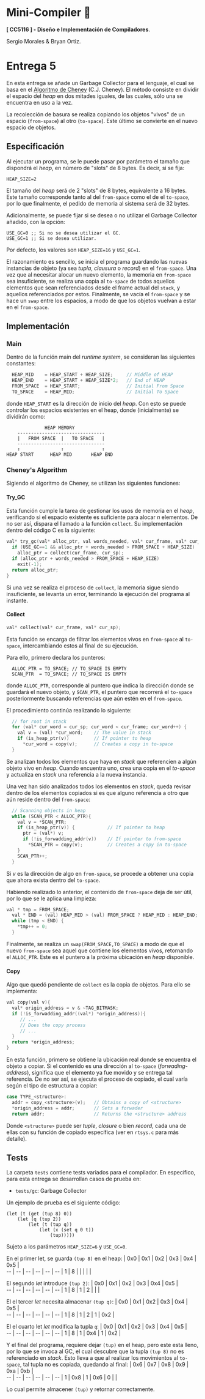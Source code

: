 # Mini-Compiler :camel:
__[ CC5116 ] - Diseño e Implementación de Compiladores__.

Sergio Morales & Bryan Ortiz.

# Entrega 5
En esta entrega se añade un Garbage Collector para el lenguaje, el cual se basa en el [Algoritmo de Cheney](https://en.wikipedia.org/wiki/Cheney%27s_algorithm) (C.J. Cheney). El método consiste en dividir el espacio del *heap* en dos mitades iguales, de las cuales, sólo una se encuentra en uso a la vez.

La recolección de basura se realiza copiando los objetos "vivos" de un espacio (`from-space`) al otro (`to-space`). Este último se convierte en el nuevo espacio de objetos.

## Especificación
Al ejecutar un programa, se le puede pasar por parámetro el tamaño que dispondrá el *heap*, en número de "slots" de 8 bytes. Es decir, si se fija:
```
HEAP_SIZE=2
```
El tamaño del *heap* será de 2 "slots" de 8 bytes, equivalente a 16 bytes. Este tamaño corresponde tanto al del `from-space` como el de el `to-space`, por lo que finalmente, el pedido de memoria al sistema será de 32 bytes.

Adicionalmente, se puede fijar si se desea o no utilizar el Garbage Collector añadido, con la opción:
```
USE_GC=0 ;; Si no se desea utilizar el GC.
USE_GC=1 ;; Si se desea utilizar.
```

Por defecto, los valores son `HEAP_SIZE=16` y `USE_GC=1`.

El razonamiento es sencillo, se inicia el programa guardando las nuevas instancias de objeto (ya sea *tupla*, *clausura* o *record*) en el `from-space`. Una vez que al necesitar alocar un nuevo elemento, la memoria en `from-space` sea insuficiente, se realiza una copia al `to-space` de todos aquellos elementos que sean referenciados desde el frame actual del `stack`, y aquellos referenciados por estos. Finalmente, se vacía el `from-space` y se hace un `swap` entre los espacios, a modo de que los objetos vuelvan a estar en el `from-space`.

## Implementación

### Main
Dentro de la función main del *runtime system*, se consideran las siguientes constantes:
```C
  HEAP_MID    = HEAP_START + HEAP_SIZE;     // Middle of HEAP
  HEAP_END    = HEAP_START + HEAP_SIZE*2;   // End of HEAP
  FROM_SPACE  = HEAP_START;                 // Initial From Space
  TO_SPACE    = HEAP_MID;                   // Initial To Space
```
donde `HEAP_START` es la dirección de inicio del *heap*. Con esto se puede controlar los espacios existentes en el heap, donde (inicialmente) se dividirán como:
```
              HEAP MEMORY
    --------------------------------
    |   FROM SPACE  |   TO SPACE   |
    --------------------------------
    ↑               ↑              ↑
HEAP START      HEAP MID       HEAP END
```

### Cheney's Algorithm
Sigiendo el algoritmo de Cheney, se utilizan las siguientes funciones:

#### Try_GC
Esta función cumple la tarea de gestionar los usos de memoria en el *heap*, verificando si el espacio existente es suficiente para alocar *n* elementos. De no ser así, dispara el llamado a la función `collect`. Su implementación dentro del código C es la siguiente:
```C
val* try_gc(val* alloc_ptr, val words_needed, val* cur_frame, val* cur_sp) {
  if (USE_GC==1 && alloc_ptr + words_needed > FROM_SPACE + HEAP_SIZE) 
    alloc_ptr = collect(cur_frame, cur_sp);
  if (alloc_ptr + words_needed > FROM_SPACE + HEAP_SIZE)
    exit(-1);
  return alloc_ptr;
}
```
Si una vez se realiza el proceso de `collect`, la memoria sigue siendo insuficiente, se levanta un error, terminando la ejecución del programa al instante.

#### Collect
```C
val* collect(val* cur_frame, val* cur_sp);
```
Esta función se encarga de filtrar los elementos vivos en `from-space` al `to-space`, intercambiando estos al final de su ejecución. 

Para ello, primero declara los punteros:
```
  ALLOC_PTR = TO_SPACE; // TO_SPACE IS EMPTY
  SCAN_PTR  = TO_SPACE; // TO_SPACE IS EMPTY
```
donde `ALLOC_PTR`, corresponde al puntero que indica la dirección donde se guardará el nuevo objeto, y `SCAN_PTR`, el puntero que recorrerá el `to-space` posteriormente buscando referencias que aún estén en el `from-space`.

El procedimiento continúa realizando lo siguiente:
```C
  // for root in stack
  for (val* cur_word = cur_sp; cur_word < cur_frame; cur_word++) {
    val v = (val) *cur_word;    // The value in stack
    if (is_heap_ptr(v))         // If pointer to heap
      *cur_word = copy(v);      // Creates a copy in to-space
  }
```
Se analizan todos los elementos que haya en *stack* que referencien a algún objeto vivo en *heap*. Cuando encuentra uno, crea una copia en el *to-space* y actualiza en *stack* una referencia a la nueva instancia.

Una vez han sido analizados todos los elementos en *stack*, queda revisar dentro de los elementos copiados si es que alguno referencia a otro que aún reside dentro del `from-space`:
```C
  // Scanning objects in heap
  while (SCAN_PTR < ALLOC_PTR){
    val v = *SCAN_PTR;
    if (is_heap_ptr(v)) {            // If pointer to heap
      ptr = (val*) v;
      if (!is_forwadding_addr(v))    // If pointer to from-space
        *SCAN_PTR = copy(v);         // Creates a copy in to-space
    }
    SCAN_PTR++;
  }
```
Si *v* es la dirección de algo en `from-space`, se procede a obtener una copia que ahora exista dentro del `to-space`.

Habiendo realizado lo anterior, el contenido de `from-space` deja de ser útil, por lo que se le aplica una limpieza:
```C
val * tmp = FROM_SPACE;
  val * END = (val) HEAP_MID > (val) FROM_SPACE ? HEAP_MID : HEAP_END;
  while (tmp < END) {
    *tmp++ = 0;
  }
```

Finalmente, se realiza un `swap(FROM_SPACE,TO_SPACE)` a modo de que el nuevo `from-space` sea aquel que contiene los elementos vivos, retornando el `ALLOC_PTR`. Este es el puntero a la próxima ubicación en *heap* disponible.

#### Copy
Algo que quedó pendiente de `collect` es la copia de objetos. Para ello se implementa:
```C
val copy(val v){
  val* origin_address = v & ~TAG_BITMASK;
  if (!is_forwadding_addr((val*) *origin_address)){
     // ...
     // Does the copy process
     // ...
  }
  return *origin_address;
}
```
En esta función, primero se obtiene la ubicación real donde se encuentra el objeto a copiar. Si el contenido es una dirección al `to-space` (*forwading-address*), significa que el elemento ya fue movido y se entrega tal referencia. De no ser así, se ejecuta el proceso de copiado, el cual varía según el tipo de estructura a copiar:
```C
case TYPE_<structure>:
  addr = copy_<structure>(v);   // Obtains a copy of <structure>
  *origin_address = addr;       // Sets a forwader
  return addr;                  // Returns the <structure> address
```
Donde `<structure>` puede ser *tuple*, *closure* o bien *record*, cada una de ellas con su función de copiado específica (ver en `rtsys.c` para más detalle).

## Tests
La carpeta `tests` contiene tests variados para el compilador. En específico, para esta entrega se desarrollan casos de prueba en:
- `tests/gc`: Garbage Collector

Un ejemplo de prueba es el siguiente código:
```
(let (t (get (tup 8) 0))
    (let (q (tup 2))
        (let (t (tup q))
            (let (x (set q 0 t))
                (tup)))))
```
Sujeto a los parámetros `HEAP_SIZE=6` y `USE_GC=0`.

En el primer let, se guarda `(tup 8)` en el heap:
| 0x0 | 0x1 | 0x2 | 0x3 | 0x4 | 0x5 |   
-- | -- | -- | -- | -- | -- 
| 1 | 8 |   |   |   |   |   

El segundo *let* introduce `(tup 2)`:
| 0x0 | 0x1 | 0x2 | 0x3 | 0x4 | 0x5 |   
-- | -- | -- | -- | -- | -- 
| 1 | 8 | 1 | 2 |   |   |   

El el tercer *let* necesita almacenar `(tup q)`:
| 0x0 | 0x1 | 0x2 | 0x3 | 0x4 | 0x5 |   
-- | -- | -- | -- | -- | -- 
| 1 | 8 | 1 | 2 | 1 | 0x2 |   

El el cuarto let *let* modifica la tupla `q`:
| 0x0 | 0x1 | 0x2 | 0x3 | 0x4 | 0x5 |   
-- | -- | -- | -- | -- | -- 
| 1 | 8 | 1 | 0x4 | 1 | 0x2 |   

Y el final del programa, requiere dejar `(tup)` en el heap, pero este esta lleno, por lo que se invoca al GC, el cual descubre que la tupla `(tup 8)` no es referenciado en *stack*. Esto lleva a que al realizar los movimientos al `to-space`, tal tupla no es copiada, quedando al final:
| 0x6 | 0x7 | 0x8 | 0x9 | 0xa | 0xb |   
-- | -- | -- | -- | -- | -- 
| 1 | 0x8 | 1 | 0x6 | 0 |  |   

Lo cual permite almacener `(tup)` y retornar correctamente.
